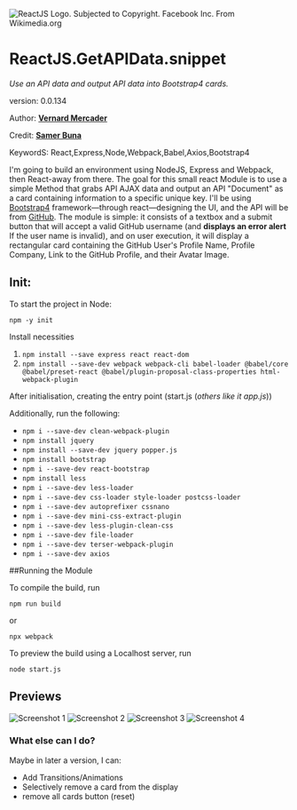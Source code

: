 ![ReactJS Logo. Subjected to Copyright. Facebook Inc. From Wikimedia.org](https://upload.wikimedia.org/wikipedia/commons/a/a7/React-icon.svg)

# ReactJS.GetAPIData.snippet
*Use an API data and output API data into Bootstrap4 cards.*

version: 0.0.134

Author: **[Vernard Mercader](http://vernard.net)**

Credit: **[Samer Buna](http://edgecoders.com)**

KeywordS: React,Express,Node,Webpack,Babel,Axios,Bootstrap4

I'm going to build an environment using NodeJS, Express and Webpack, then React-away from there. The goal for this small react Module is to use a simple Method that grabs API AJAX data and output an API "Document" as a card containing information to a specific unique key.  I'll be using [Bootstrap4](https://getbootstrap.com/docs/4.0/getting-started/introduction/) framework—through react—designing the UI, and the API will be from [GitHub](https://api.github.com).  The module is simple: it consists of a textbox and a submit button that will accept a valid GitHub username (and **displays an error alert** If the user name is invalid), and on user execution, it will display a rectangular card containing the GitHub User's Profile Name, Profile Company, Link to the GitHub Profile, and their Avatar Image.

## Init:

To start the project in Node:

    npm -y init

Install necessities

1. `npm install --save express react react-dom`
2. `npm install --save-dev webpack webpack-cli babel-loader @babel/core @babel/preset-react @babel/plugin-proposal-class-properties html-webpack-plugin`

After initialisation, creating the entry point (start.js (*others like it app.js*))

Additionally, run the following:

* `npm i --save-dev clean-webpack-plugin`
* `npm install jquery`
* `npm install --save-dev jquery popper.js`
* `npm install bootstrap`
* `npm i --save-dev react-bootstrap`
* `npm install less`
* `npm i --save-dev less-loader`
* `npm i --save-dev css-loader style-loader postcss-loader`
* `npm i --save-dev autoprefixer cssnano`
* `npm i --save-dev mini-css-extract-plugin`
* `npm i --save-dev less-plugin-clean-css`
* `npm i --save-dev file-loader`
* `npm i --save-dev terser-webpack-plugin`
* `npm i --save-dev axios`

##Running the Module

To compile the build, run 

    npm run build

or

    npx webpack

To preview the build using a Localhost server, run

    node start.js

## Previews

![Screenshot 1](https://i.ibb.co/rfcGLSy/snap1.jpg) ![Screenshot 2](https://i.ibb.co/2v8XbNY/snap2.jpg) ![Screenshot 3](https://i.ibb.co/FmWBxZJ/snap3.jpg) ![Screenshot 4](https://i.ibb.co/PmY5Vzd/snap4.jpg)

### What else can I do? 

Maybe in later a version, I can:

* Add Transitions/Animations
* Selectively remove a card from the display
* remove all cards button (reset)